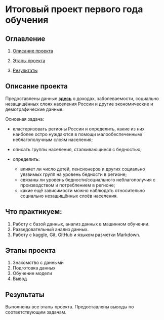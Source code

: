 # Итоговый проект первого года обучения

## Оглавление

1. [Описание проекта](#описание-проекта)

2. [Этапы проекта](#этапы-проекта)

3. [Результаты](#результаты)

## Описание проекта

Предоставлены данные [**здесь**](https://drive.google.com/drive/folders/1xcE7hjiNMdt6sYe_RU74q5MyoV5xV4sL?usp=drive_link) о доходах, заболеваемости, социально незащищённых слоях населения России и другие экономические и демографические данные.

Основная задача:
* кластеризовать регионы России и определить, какие из них наиболее остро нуждаются в помощи малообеспеченным/неблагополучным слоям населения;
* описать группы населения, сталкивающиеся с бедностью;
* определить:

    * влияет ли число детей, пенсионеров и других социально уязвимых групп на уровень бедности в регионе;
    * связаны ли уровень бедности/социального неблагополучия с производством и потреблением в регионе;
    * какие ещё зависимости можно наблюдать относительно социально незащищённых слоёв населения.

## Что практикуем:
1. Работу с базой данных, анализ данных в машинном обучении. 
2. Разведовательный анализ данных.
3. Работу с kaggle, Git, GitHub и языком разметки Markdown.

## Этапы проекта

1. Знакомство с данными
2. Подготовка данных
3. Обучение модели
4. Вывод

## Результаты
Выполнены все этапы проекта. Предоставлены выводы по соответствующим задачам.




